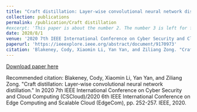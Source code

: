 ```yaml
---
title: "Craft distillation: Layer-wise convolutional neural network distillation"
collection: publications
permalink: /publication/Craft distillation
#excerpt: 'This paper is about the number 2. The number 3 is left for future work.'
date: 2020/8/1
venue: '2020 7th IEEE International Conference on Cyber Security and Cloud Computing (CSCloud)/2020 6th IEEE International Conference on Edge Computing and Scalable Cloud (EdgeCom)'
paperurl: 'https://ieeexplore.ieee.org/abstract/document/9170973'
citation: 'Blakeney, Cody, Xiaomin Li, Yan Yan, and Ziliang Zong. "Craft distillation: Layer-wise convolutional neural network distillation." In 2020 7th IEEE International Conference on Cyber Security and Cloud Computing (CSCloud)/2020 6th IEEE International Conference on Edge Computing and Scalable Cloud (EdgeCom), pp. 252-257. IEEE, 2020.'
---
```


[Download paper here](https://ieeexplore.ieee.org/abstract/document/9170973)

Recommended citation: Blakeney, Cody, Xiaomin Li, Yan Yan, and Ziliang Zong. "Craft distillation: Layer-wise convolutional neural network distillation." In 2020 7th IEEE International Conference on Cyber Security and Cloud Computing (CSCloud)/2020 6th IEEE International Conference on Edge Computing and Scalable Cloud (EdgeCom), pp. 252-257. IEEE, 2020.